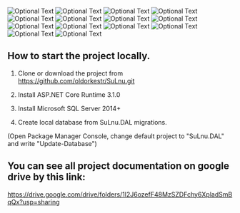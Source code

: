 ![Optional Text](SuLnu/wwwroot/presentation/01.png)
![Optional Text](SuLnu/wwwroot/presentation/02.png)
![Optional Text](SuLnu/wwwroot/presentation/03.png)
![Optional Text](SuLnu/wwwroot/presentation/04.png)
![Optional Text](SuLnu/wwwroot/presentation/05.png)
![Optional Text](SuLnu/wwwroot/presentation/06.png)
![Optional Text](SuLnu/wwwroot/presentation/07.png)
![Optional Text](SuLnu/wwwroot/presentation/08.png)
![Optional Text](SuLnu/wwwroot/presentation/09.png)
![Optional Text](SuLnu/wwwroot/presentation/10.png)
![Optional Text](SuLnu/wwwroot/presentation/11.png)
![Optional Text](SuLnu/wwwroot/presentation/12.png)
![Optional Text](SuLnu/wwwroot/presentation/13.png)
![Optional Text](SuLnu/wwwroot/presentation/14.png)

## How to start the project locally.
1. Clone or download the project from https://github.com/oldorkestr/SuLnu.git

2. Install ASP.NET Core Runtime 3.1.0

3. Install Microsoft SQL Server 2014+

4. Create local database from SuLnu.DAL migrations.

(Open Package Manager Console, change default project to "SuLnu.DAL" and write "Update-Database")

## You can see all project documentation on google drive by this link:
https://drive.google.com/drive/folders/1l2J6ozefF48MzSZDFchy6XpladSmBqQx?usp=sharing
